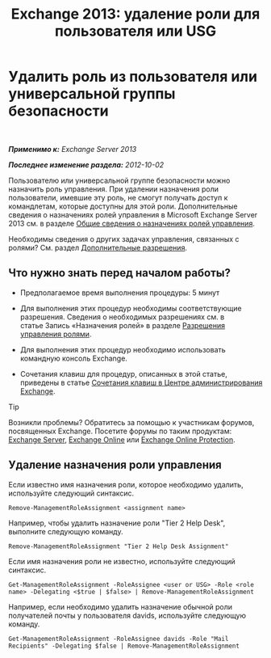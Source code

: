 ﻿---
title: 'Exchange 2013: удаление роли для пользователя или USG'
TOCTitle: Удалить роль из пользователя или универсальной группы безопасности
ms:assetid: df3510ef-e0c2-4d3c-81b0-7dc3e70c01a0
ms:mtpsurl: https://technet.microsoft.com/ru-ru/library/Dd351196(v=EXCHG.150)
ms:contentKeyID: 50489353
ms.date: 05/22/2018
mtps_version: v=EXCHG.150
ms.translationtype: MT
---

# Удалить роль из пользователя или универсальной группы безопасности

 

_**Применимо к:** Exchange Server 2013_

_**Последнее изменение раздела:** 2012-10-02_

Пользователю или универсальной группе безопасности можно назначить роль управления. При удалении назначения роли пользователи, имевшие эту роль, не смогут получать доступ к командлетам, которые доступны для этой роли. Дополнительные сведения о назначениях ролей управления в Microsoft Exchange Server 2013 см. в разделе [Общие сведения о назначениях ролей управления](understanding-management-role-assignments-exchange-2013-help.md).

Необходимы сведения о других задачах управления, связанных с ролями? См. раздел [Дополнительные разрешения](advanced-permissions-exchange-2013-help.md).

## Что нужно знать перед началом работы?

  - Предполагаемое время выполнения процедуры: 5 минут

  - Для выполнения этих процедур необходимы соответствующие разрешения. Сведения о необходимых разрешениях см. в статье Запись «Назначения ролей» в разделе [Разрешения управления ролями](role-management-permissions-exchange-2013-help.md).

  - Для выполнения этих процедур необходимо использовать командную консоль Exchange.

  - Сочетания клавиш для процедур, описанных в этой статье, приведены в статье [Сочетания клавиш в Центре администрирования Exchange](keyboard-shortcuts-in-the-exchange-admin-center-exchange-online-protection-help.md).

> [!TIP]  
> Возникли проблемы? Обратитесь за помощью к участникам форумов, посвященных Exchange. Посетите форумы по таким продуктам: <a href="https://go.microsoft.com/fwlink/p/?linkid=60612">Exchange Server</a>, <a href="https://go.microsoft.com/fwlink/p/?linkid=267542">Exchange Online</a> или <a href="https://go.microsoft.com/fwlink/p/?linkid=285351">Exchange Online Protection</a>.


## Удаление назначения роли управления

Если известно имя назначения роли, которое необходимо удалить, используйте следующий синтаксис.

    Remove-ManagementRoleAssignment <assignment name>

Например, чтобы удалить назначение роли "Tier 2 Help Desk", выполните следующую команду.

    Remove-ManagementRoleAssignment "Tier 2 Help Desk Assignment"

Если имя назначения роли не известно, используйте следующий синтаксис.

    Get-ManagementRoleAssignment -RoleAssignee <user or USG> -Role <role name> -Delegating <$true | $false> | Remove-ManagementRoleAssignment 

Например, если необходимо удалить назначение обычной роли получателей почты у пользователя davids, используйте следующую команду.

    Get-ManagementRoleAssignment -RoleAssignee davids -Role "Mail Recipients" -Delegating $false | Remove-ManagementRoleAssignment

